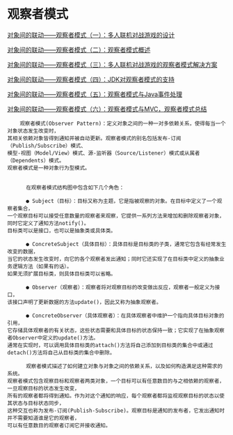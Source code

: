 # 观察者模式

[对象间的联动——观察者模式（一）：多人联机对战游戏的设计](https://blog.csdn.net/lovelion/article/details/7720232)

[对象间的联动——观察者模式（二）：观察者模式概述](https://blog.csdn.net/lovelion/article/details/7720382)

[对象间的联动——观察者模式（三）：多人联机对战游戏的观察者模式解决方案](https://blog.csdn.net/lovelion/article/details/7720490)

[对象间的联动——观察者模式（四）：JDK对观察者模式的支持](https://blog.csdn.net/lovelion/article/details/7720507)

[对象间的联动——观察者模式（五）：观察者模式与Java事件处理](https://blog.csdn.net/lovelion/article/details/7720522)

[对象间的联动——观察者模式（六）：观察者模式与MVC，观察者模式总结](https://blog.csdn.net/lovelion/article/details/7720537)

```aidl
    观察者模式(Observer Pattern)：定义对象之间的一种一对多依赖关系，使得每当一个对象状态发生改变时，
其相关依赖对象皆得到通知并被自动更新。观察者模式的别名包括发布-订阅（Publish/Subscribe）模式、
模型-视图（Model/View）模式、源-监听器（Source/Listener）模式或从属者（Dependents）模式。
观察者模式是一种对象行为型模式。


      在观察者模式结构图中包含如下几个角色：

      ● Subject（目标）：目标又称为主题，它是指被观察的对象。在目标中定义了一个观察者集合，
一个观察目标可以接受任意数量的观察者来观察，它提供一系列方法来增加和删除观察者对象，同时它定义了通知方法notify()。
目标类可以是接口，也可以是抽象类或具体类。

      ● ConcreteSubject（具体目标）：具体目标是目标类的子类，通常它包含有经常发生改变的数据，
当它的状态发生改变时，向它的各个观察者发出通知；同时它还实现了在目标类中定义的抽象业务逻辑方法（如果有的话）。
如果无须扩展目标类，则具体目标类可以省略。

      ● Observer（观察者）：观察者将对观察目标的改变做出反应，观察者一般定义为接口，
该接口声明了更新数据的方法update()，因此又称为抽象观察者。

      ● ConcreteObserver（具体观察者）：在具体观察者中维护一个指向具体目标对象的引用，
它存储具体观察者的有关状态，这些状态需要和具体目标的状态保持一致；它实现了在抽象观察者Observer中定义的update()方法。
通常在实现时，可以调用具体目标类的attach()方法将自己添加到目标类的集合中或通过detach()方法将自己从目标类的集合中删除。

      观察者模式描述了如何建立对象与对象之间的依赖关系，以及如何构造满足这种需求的系统。
观察者模式包含观察目标和观察者两类对象，一个目标可以有任意数目的与之相依赖的观察者，一旦观察目标的状态发生改变，
所有的观察者都将得到通知。作为对这个通知的响应，每个观察者都将监视观察目标的状态以使其状态与目标状态同步，
这种交互也称为发布-订阅(Publish-Subscribe)。观察目标是通知的发布者，它发出通知时并不需要知道谁是它的观察者，
可以有任意数目的观察者订阅它并接收通知。

```
